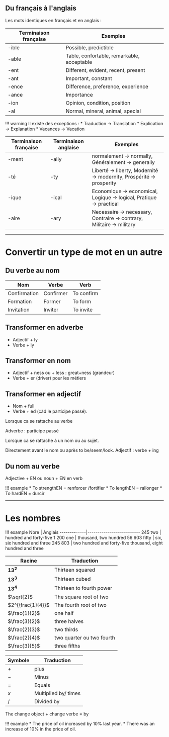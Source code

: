 ## Du français à l'anglais

Les mots identiques en français et en anglais :


Terminaison française | Exemples
----------------------|----------------
-ible                 | Possible, predictible
-able                 | Table, confortable, remarkable, acceptable
-ent                  | Different, evident, recent, present
-ant                  | Important, constant
-ence                 | Difference, preference, experience
-ance                 | Importance
-ion                  | Opinion, condition, position
-al                   | Normal, mineral, animal, special


!!! warning 
	Il existe des exceptions : 
	* Traduction → Translation
	* Explication → Explanation
	* Vacances → Vacation

Terminaison française | Terminaison anglaise | Exemples
----------------------|----------------------|------------
-ment   			  | -ally     		     | normalement → normally, Généralement → generally
-té       			  | -ty                  | Liberté → liberty, Modernité → modernity, Prospérité → prosperity  
-ique    		      | -ical   			 | Economique → economical, Logique → logical, Pratique → practical 
-aire     			  | -ary  			     | Necessaire → necessary, Contraire → contrary, Militaire → military

-----------------
# Convertir un type de mot en un autre

## Du verbe au nom

Nom           |  Verbe        | Verb
--------------|---------------|-----------
Confirmation  | Confirmer 	  | To confirm
Formation     | Former 		  | To form
Invitation    | Inviter       | To invite

## Transformer en adverbe

* Adjectif + ly
* Verbe + ly

## Transformer en nom

* Adjectif + ness ou + less : great+ness (grandeur)
* Verbe + er (driver) pour les métiers

## Transformer en adjectif

* Nom + full
* Verbe + ed (càd le participe passé).

Lorsque ca se rattache au verbe

Adverbe : participe passé

Lorsque ca se rattache à un nom ou au sujet.

Directement avant le nom ou après to be/seem/look. Adjectif : verbe + ing

## Du nom au verbe

Adjective + EN ou noun + EN en verb

!!! example
	* To strengthEN = renforcer /fortifier
	* To lengthEN = rallonger
	* To hardEN = durcir

--------------------
# Les nombres

!!! example
	Nbre         | Anglais
	-------------|--------------------------
	245 two      | hundred and forty-five
	1 200 one    |  thousand, two hundred
	56 603 fifty | six, six hundred and three
	245 803      |  two hundred and forty-five thousand, eight hundred and three

Racine                     | Traduction 
---------------------------|-----------
$\mathbf{13}^{\mathbf{2}}$ | Thirteen squared
$\mathbf{13}^{\mathbf{3}}$ | Thirteen cubed
$\mathbf{13}^{\mathbf{4}}$ | Thirteen to fourth power
$\sqrt{2}$                 | The square root of two
$2^{\frac{1}{4}}$          | The fourth root of two
$\frac{1}{2}$              | one half
$\frac{3}{2}$              | three halves
$\frac{2}{3}$              | two thirds 
$\frac{2}{4}$              | two quarter ou two fourth
$\frac{3}{5}$              | three fifths

Symbole | Traduction
--------|----
$+$     | plus
$-$     | Minus
$=$     | Equals
$x$     | Multiplied by/ times
$/$     | Divided by

The change object + change verbe = by 

!!! example 
	* The price of oil increased by 10% last year.
	* There was an increase of 10% in the price of oil.
